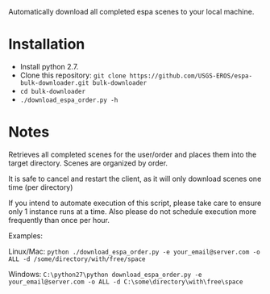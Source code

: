 Automatically download all completed espa scenes to your local machine.  
# Installation
* Install python 2.7.
* Clone this repository: `git clone https://github.com/USGS-EROS/espa-bulk-downloader.git bulk-downloader`
* `cd bulk-downloader`
* `./download_espa_order.py -h`

# Notes
Retrieves all completed scenes for the user/order
and places them into the target directory.
Scenes are organized by order.

It is safe to cancel and restart the client, as it will
only download scenes one time (per directory)
 
If you intend to automate execution of this script,
please take care to ensure only 1 instance runs at a time.
Also please do not schedule execution more frequently than
once per hour.
 
Examples:

Linux/Mac: `python ./download_espa_order.py -e your_email@server.com -o ALL -d /some/directory/with/free/space`

Windows: `C:\python27\python download_espa_order.py -e your_email@server.com -o ALL -d C:\some\directory\with\free\space`

    
